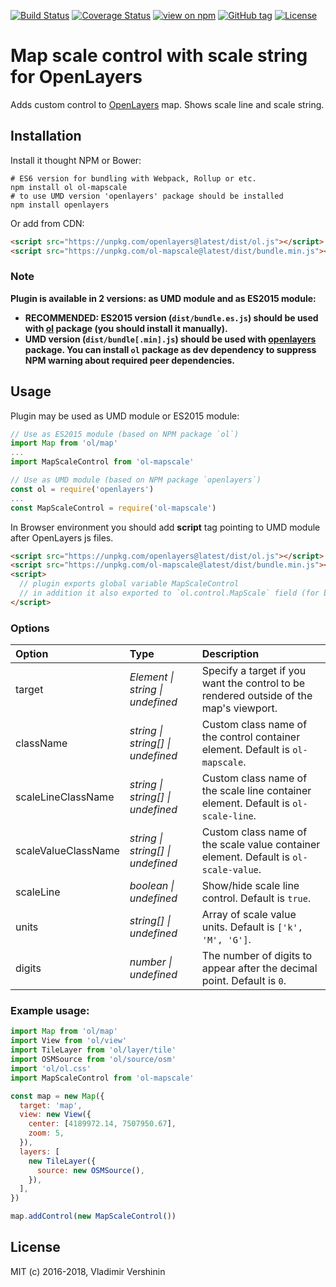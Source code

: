[![Build Status](https://travis-ci.org/ghettovoice/ol-mapscale.svg?branch=master)](https://travis-ci.org/ghettovoice/ol-mapscale)
[![Coverage Status](https://coveralls.io/repos/github/ghettovoice/ol-mapscale/badge.svg?branch=master)](https://coveralls.io/github/ghettovoice/ol-mapscale?branch=master)
[![view on npm](http://img.shields.io/npm/v/ol-mapscale.svg)](https://www.npmjs.org/package/ol-mapscale)
[![GitHub tag](https://img.shields.io/github/tag/ghettovoice/ol-mapscale.svg)](https://github.com/ghettovoice/ol-mapscale/releases)
[![License](https://img.shields.io/github/license/ghettovoice/ol-mapscale.svg)](https://github.com/ghettovoice/ol-mapscale/blob/master/LICENSE)

# Map scale control with scale string for OpenLayers

Adds custom control to [OpenLayers](https://openlayers.org/) map. Shows scale line and scale string.

## Installation

Install it thought NPM or Bower:

```shell
# ES6 version for bundling with Webpack, Rollup or etc.
npm install ol ol-mapscale
# to use UMD version 'openlayers' package should be installed
npm install openlayers
```

Or add from CDN:

```html
<script src="https://unpkg.com/openlayers@latest/dist/ol.js"></script>
<script src="https://unpkg.com/ol-mapscale@latest/dist/bundle.min.js"></script>
```

### Note
**Plugin is available in 2 versions: as UMD module and as ES2015 module:**
- **RECOMMENDED: ES2015 version (`dist/bundle.es.js`) should be used with [ol](https://www.npmjs.com/package/ol) package (you should
  install it manually).**
- **UMD version (`dist/bundle[.min].js`) should be used with [openlayers](https://www.npmjs.com/package/openlayers) package.
  You can install `ol` package as dev dependency to suppress NPM warning about required peer dependencies.**

## Usage

Plugin may be used as UMD module or ES2015 module:

```js
// Use as ES2015 module (based on NPM package `ol`)
import Map from 'ol/map'
...
import MapScaleControl from 'ol-mapscale'

// Use as UMD module (based on NPM package `openlayers`)
const ol = require('openlayers')
...
const MapScaleControl = require('ol-mapscale')
```

In Browser environment you should add **script** tag pointing to UMD module after OpenLayers js files.
```html
<script src="https://unpkg.com/openlayers@latest/dist/ol.js"></script>
<script src="https://unpkg.com/ol-mapscale@latest/dist/bundle.min.js"></script>
<script>
  // plugin exports global variable MapScaleControl
  // in addition it also exported to `ol.control.MapScale` field (for backward compatibility).
</script>
```

### Options

| Option              | Type                                      | Description                                                                            |
|:--------------------|:------------------------------------------|:---------------------------------------------------------------------------------------|
| target              | _Element &#124; string &#124; undefined_  | Specify a target if you want the control to be rendered outside of the map's viewport. |
| className           | _string &#124; string[] &#124; undefined_ | Custom class name of the control container element. Default is `ol-mapscale`.          |
| scaleLineClassName  | _string &#124; string[] &#124; undefined_ | Custom class name of the scale line container element. Default is `ol-scale-line`.     |
| scaleValueClassName | _string &#124; string[] &#124; undefined_ | Custom class name of the scale value container element. Default is `ol-scale-value`.   |
| scaleLine           | _boolean &#124; undefined_                | Show/hide scale line control. Default is `true`.                                       |
| units               | _string[] &#124; undefined_               | Array of scale value units. Default is `['k', 'M', 'G']`.                              |
| digits              | _number &#124; undefined_                 | The number of digits to appear after the decimal point. Default is `0`.                |

### Example usage:
```js
import Map from 'ol/map'
import View from 'ol/view'
import TileLayer from 'ol/layer/tile'
import OSMSource from 'ol/source/osm'
import 'ol/ol.css'
import MapScaleControl from 'ol-mapscale'

const map = new Map({
  target: 'map',
  view: new View({
    center: [4189972.14, 7507950.67],
    zoom: 5,
  }),
  layers: [
    new TileLayer({
      source: new OSMSource(),
    }),
  ],
})

map.addControl(new MapScaleControl())
```

## License

MIT (c) 2016-2018, Vladimir Vershinin
